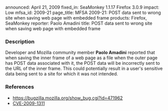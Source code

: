 announced: April 21, 2009
fixed_in: SeaMonkey 1.1.17
          Firefox 3.0.9
impact: Low
mfsa_id: 2009-21
page_title: MFSA 2009-21: POST data sent to wrong site when saving web page with embedded frame
products: Firefox, SeaMonkey
reporter: Paolo Amadini
title: POST data sent to wrong site when saving web page with embedded frame

<h3>Description</h3>

<p>Developer and Mozilla community member <strong>Paolo
Amadini</strong> reported that when saving the inner frame of a web
page as a file when the outer page has POST data associated with it,
the POST data will be incorrectly sent to the URL of the inner frame.
This could potentially result in a user's sensitive data being sent to
a site for which it was not intended.</p>

<h3>References</h3>

<ul>
  <li><a href="https://bugzilla.mozilla.org/show_bug.cgi?id=471962">https://bugzilla.mozilla.org/show_bug.cgi?id=471962</a></li>
  <li><a class="ex-ref" href="http://cve.mitre.org/cgi-bin/cvename.cgi?name=CVE-2009-1311">CVE-2009-1311</a></li>
</ul>



